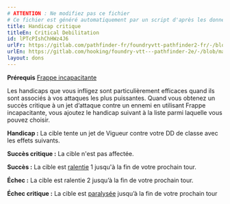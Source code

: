 ```yaml
---
# ATTENTION : Ne modifiez pas ce fichier
# Ce fichier est généré automatiquement par un script d'après les données du module Foundry VTT officiel et de sa traduction
title: Handicap critique
titleEn: Critical Debilitation
id: lPTcPIshChHWz4J6
urlFr: https://gitlab.com/pathfinder-fr/foundryvtt-pathfinder2-fr/-/blob/master/data/feats/lPTcPIshChHWz4J6.htm
urlEn: https://gitlab.com/hooking/foundry-vtt---pathfinder-2e/-/blob/master/packs/data/feats.db/critical-debilitation.json
layout: dons
---
```

**Prérequis** [Frappe incapacitante](../actions/frappe-incapacitante.html)

Les handicaps que vous infligez sont particulièrement efficaces quand ils sont associés à vos attaques les plus puissantes. Quand vous obtenez un succès critique à un jet d’attaque contre un ennemi en utilisant Frappe incapacitante, vous ajoutez le handicap suivant à la liste parmi laquelle vous pouvez choisir.

**Handicap :** La cible tente un jet de Vigueur contre votre DD de classe avec les effets suivants.

**Succès critique :** La cible n'est pas affectée.

**Succès :** La cible est [ralentie](../conditions/ralenti.html) 1 jusqu'à la fin de votre prochain tour.

**Échec :**  La cible est ralentie 2 jusqu’à la fin de votre prochain tour.

**Échec critique :** La cible est [paralysée](../conditions/paralysé.html) jusqu’à la fin de votre prochain tour

